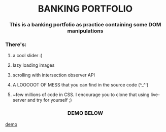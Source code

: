 <div align="center" color="green"><h1>BANKING PORTFOLIO </h1></div>

<div align="center" ><h3>This is a banking portfolio as practice containing some DOM manipulations</h3></div>



<div color="blue"><h3>There's:</h3></div>

1. a cool slider :)

2. lazy loading images

3. scrolling with intersection observer API

4. A LOOOOOT OF MESS that  you can find in the source code (^_^')

5. ~few millions of code in CSS. I encourage you to clone  that  using live-server and try for yourself ;)

<div align="center" color="orangered"><h3>DEMO BELOW</h3></div>

[demo](https://user-images.githubusercontent.com/50969285/123932766-0a86ef80-d992-11eb-9b8e-a29706a83474.mp4)
